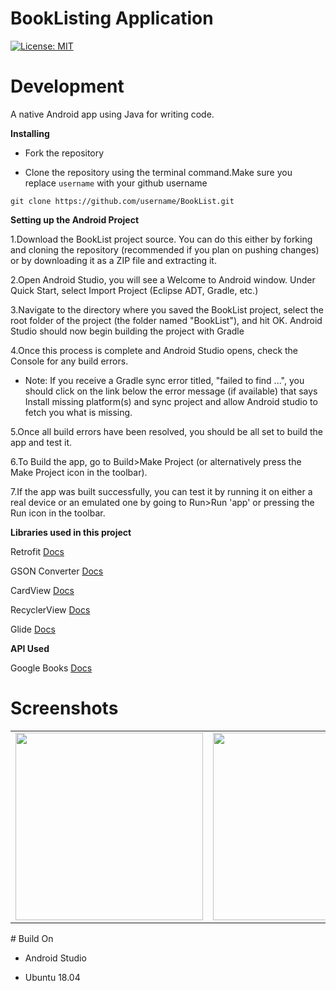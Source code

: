 # BookListing Application
[![License: MIT](https://img.shields.io/badge/License-MIT-yellow.svg)](https://opensource.org/licenses/MIT)

# Development

A native Android app using Java for writing code.

**Installing**

- Fork the repository

- Clone the repository using the terminal command.Make sure you replace `username` with your github username

```
git clone https://github.com/username/BookList.git
```
**Setting up the Android Project**

1.Download the BookList project source. You can do this either by forking and cloning the repository (recommended if you plan on pushing changes) or by downloading it as a ZIP file and extracting it.

2.Open Android Studio, you will see a Welcome to Android window. Under Quick Start, select Import Project (Eclipse ADT, Gradle, etc.)

3.Navigate to the directory where you saved the BookList project, select the root folder of the project (the folder named "BookList"), and hit OK. Android Studio should now begin building the project with Gradle

4.Once this process is complete and Android Studio opens, check the Console for any build errors.

- Note: If you receive a Gradle sync error titled, "failed to find ...", you should click on the link below the error message (if available) that says Install missing platform(s) and sync project and allow Android studio to fetch you what is missing.

5.Once all build errors have been resolved, you should be all set to build the app and test it.

6.To Build the app, go to Build>Make Project (or alternatively press the Make Project icon in the toolbar).

7.If the app was built successfully, you can test it by running it on either a real device or an emulated one by going to Run>Run 'app' or pressing the Run icon in the toolbar.

**Libraries used in this project**

Retrofit [Docs](http://square.github.io/retrofit/2.x/retrofit/)

GSON Converter [Docs](https://github.com/square/retrofit/tree/master/retrofit-converters/gson/)

CardView [Docs](https://developer.android.com/guide/topics/ui/layout/cardview)

RecyclerView [Docs](https://developer.android.com/guide/topics/ui/layout/recyclerview)

Glide [Docs](https://github.com/bumptech/glide)

**API Used**

Google Books [Docs](https://developers.google.com/books/docs/v1/getting_started)

# Screenshots
<table border="0">
  <tr>
    <td><img src="(https://user-images.githubusercontent.com/40353347/84052823-b566ed00-a9ce-11ea-834b-c24a9a38f527.jpg" width="300"></td>
      <td><img src="https://user-images.githubusercontent.com/40353347/84052820-b39d2980-a9ce-11ea-981b-b72330f34bdd.jpg" width="300"></td>
    <td><img src="https://user-images.githubusercontent.com/40353347/84052816-b13acf80-a9ce-11ea-8457-a617b655f372.jpg" width="300"></td>
  </tr>
</table>
# Build On

- Android Studio

- Ubuntu 18.04
